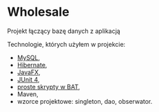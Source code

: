 # Wholesale
Projekt łączący bazę danych z aplikacją

Technologie, których użyłem w projekcie:
- [MySQL](https://github.com/KantJ/Wholesale/blob/master/src/main/resources/MySQL.sql),
- [Hibernate](https://github.com/KantJ/Wholesale/tree/master/src/main/java/Database),
- [JavaFX](https://github.com/KantJ/Wholesale/tree/master/src/main/java/Gui),
- [JUnit 4](https://github.com/KantJ/Wholesale/tree/master/src/test/java),
- [proste skrypty w BAT](https://github.com/KantJ/Wholesale/tree/master/src/main/resources),
- Maven,
- wzorce projektowe: singleton, dao, obserwator.

